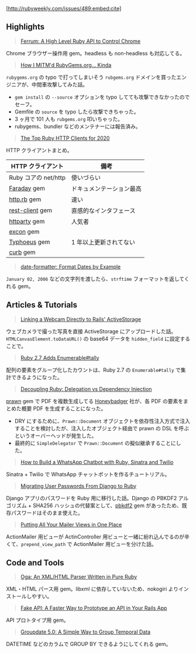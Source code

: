[http://rubyweekly.com/issues/489:embed:cite]

## Highlights

> [Ferrum: A High Level Ruby API to Control Chrome](https://rubyweekly.com/link/84188/web)

Chrome ブラウザー操作用 gem。headless も non-headless も対応してる。

> [How I MITM'd RubyGems.org... Kinda](https://rubyweekly.com/link/84189/web)

`rubygems.org` の typo で打ってしまいそう `rubgems.org` ドメインを買ったエンジニアが、中間車攻撃してみた話。

- `gem install` の `--source` オプションを typo してても攻撃できなかったのでセーフ。
- Gemfile の `source` を typo したら攻撃できちゃった。
- 3 ヶ月で 101 人も `rubgems.org` 叩いちゃった。
- rubygems、bundler などのメンテナーには報告済み。

> [The Top Ruby HTTP Clients for 2020](https://rubyweekly.com/link/84191/web)

HTTP クライアントまとめ。

| HTTP クライアント                                             | 備考                     |
| ------------------------------------------------------------- | ------------------------ |
| Ruby コアの net/http                                          | 使いづらい               |
| [Faraday](https://github.com/lostisland/faraday) gem          | ドキュメンテーション最高 |
| [http.rb](https://github.com/httprb/http) gem                 | 速い                     |
| [rest-client](https://github.com/rest-client/rest-client) gem | 直感的なインタフェース   |
| [httparty](https://github.com/jnunemaker/httparty) gem        | 人気者                   |
| [excon](https://github.com/excon/excon) gem                   |                          |
| [Typhoeus](https://github.com/typhoeus/typhoeus) gem          | 1 年以上更新されてない   |
| [curb](https://github.com/taf2/curb) gem                      |                          |

> [date-formatter: Format Dates by Example](https://rubyweekly.com/link/84193/web)

`January 02, 2006` などの文字列を渡したら、`strftime` フォーマットを返してくれる gem。

## Articles & Tutorials

> [Linking a Webcam Directly to Rails' ActiveStorage](https://rubyweekly.com/link/84198/web)

ウェブカメラで撮った写真を直接 ActiveStorage にアップロードした話。`HTMLCanvasElement.toDataURL()` の base64 データを `hidden_field` に設定することで。

> [Ruby 2.7 Adds Enumerable#tally](https://rubyweekly.com/link/84199/web)

配列の要素をグループ化したカウントは、Ruby 2.7 の `Enumerable#tally` で集計できるようになった。

> [Decoupling Ruby: Delegation vs Dependency Injection](https://rubyweekly.com/link/84200/web)

[prawn](https://github.com/prawnpdf/prawn) gem で PDF を複数生成してる [Honeybadger](https://www.honeybadger.io/) 社が、各 PDF の要素をまとめた概要 PDF を生成することになった。

- DRY にするために、`Prawn::Document` オブジェクトを依存性注入方式で注入することを検討したが、注入したオブジェクト経由で prawn の DSL を呼ぶというオーバーヘッドが発生した。
- 最終的に `SimpleDelegator` で `Prawn::Document` の擬似継承することにした。

> [How to Build a WhatsApp Chatbot with Ruby, Sinatra and Twilio](https://rubyweekly.com/link/84203/web)

Sinatra + Twilio で WhatsApp チャットボットを作るチュートリアル。

> [Migrating User Passwords From Django to Ruby](https://rubyweekly.com/link/84204/web)

Django アプリのパスワードを Ruby 用に移行した話。Django の PBKDF2 アルゴリズム + SHA256 ハッシュの代替案として、[pbkdf2](https://github.com/emerose/pbkdf2-ruby) gem があったため、既存パスワードはそのまま使えた。

> [Putting All Your Mailer Views in One Place](https://rubyweekly.com/link/84205/web)

ActionMailer 用ビューが ActinController 用ビューと一緒に紛れ込んでるのが辛くて、`prepend_view_path` で ActionMailer 用ビューを分けた話。

## Code and Tools

> [Oga: An XML/HTML Parser Written in Pure Ruby](https://rubyweekly.com/link/84211/web)

XML・HTML パース用 gem。libxml に依存していないため、nokogiri よりインストールしやすい。

> [Fake API: A Faster Way to Prototype an API in Your Rails App](https://rubyweekly.com/link/84213/web)

API プロトタイプ用 gem。

> [Groupdate 5.0: A Simple Way to Group Temporal Data](https://rubyweekly.com/link/84217/web)

DATETIME などのカラムで GROUP BY できるようにしてくれる gem。
